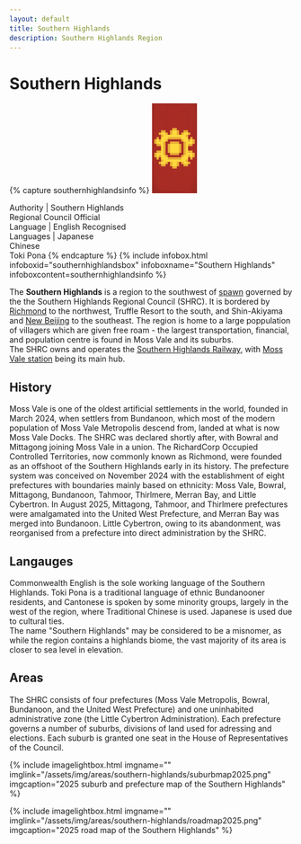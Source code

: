 ```yaml
---
layout: default
title: Southern Highlands
description: Southern Highlands Region
---
```


# Southern Highlands

{% capture southernhighlandsinfo %}
![The de facto flag banner of the Southern Highlands <>](/assets/img/areas/southern-highlands/banner.png
"The de facto flag banner of the Southern Highlands")

Authority | Southern Highlands<br/>Regional Council
Official<br/>Language | English
Recognised<br/>Languages | Japanese<br/>Chinese<br/>Toki Pona
{% endcapture %}
{%
  include infobox.html
  infoboxid="southernhighlandsbox"
  infoboxname="Southern Highlands"
  infoboxcontent=southernhighlandsinfo
%}

The **Southern Highlands** is a region to the southwest of [spawn](/areas/cityofwhy.md) governed
by the the Southern Highlands Regional Council (SHRC). It is bordered by [Richmond](/areas/ROCT/roct.md)
to the northwest, Truffle Resort to the south, and Shin-Akiyama and [New Beijing](/areas/cums/new-beijing.md)
to the southeast. The region is home to a large poppulation of villagers which
are given free roam - the largest transportation, financial, and population centre
is found in Moss Vale and its suburbs.<br>
The SHRC owns and operates the [Southern Highlands Railway](/rail-networks/shr),
with [Moss Vale station](/rail-stations/moss-vale) being its main hub.<br>

## History

Moss Vale is one of the oldest artificial settlements in the world, founded in
March 2024, when settlers from Bundanoon, which most of the modern population of
Moss Vale Metropolis descend from, landed at what is now Moss Vale Docks. The SHRC
was declared shortly after, with Bowral and Mittagong joining Moss Vale in a union.
The RichardCorp Occupied Controlled Territories, now commonly known as Richmond,
were founded as an offshoot of the Southern Highlands early in its history. The
prefecture system was conceived on November 2024 with the establishment of eight
prefectures with boundaries mainly based on ethnicity: Moss Vale, Bowral, Mittagong,
Bundanoon, Tahmoor, Thirlmere, Merran Bay, and Little Cybertron. In August 2025,
Mittagong, Tahmoor, and Thirlmere prefectures were amalgamated into the United West
Prefecture, and Merran Bay was merged into Bundanoon. Little Cybertron, owing to
its abandonment, was reorganised from a prefecture into direct administration by
the SHRC.

## Langauges

Commonwealth English is the sole working language of the Southern Highlands.
Toki Pona is a traditional language of ethnic Bundanooner residents, and Cantonese
is spoken by some minority groups, largely in the west of the region, where
Traditional Chinese is used. Japanese is used due to cultural ties.<br>
The name "Southern Highlands" may be considered to be a misnomer, as while the
region contains a highlands biome, the vast majority of its area is
closer to sea level in elevation.

## Areas

The SHRC consists of four prefectures (Moss Vale Metropolis, Bowral, Bundanoon,
and the United West Prefecture) and one uninhabited administrative zone
(the Little Cybertron Administration). Each prefecture governs a number of suburbs,
divisions of land used for adressing and elections. Each suburb is granted one seat
in the House of Representatives of the Council.

{%
include imagelightbox.html
imgname=""
imglink="/assets/img/areas/southern-highlands/suburbmap2025.png"
imgcaption="2025 suburb and prefecture map of the Southern Highlands"
%}

{%
include imagelightbox.html
imgname=""
imglink="/assets/img/areas/southern-highlands/roadmap2025.png"
imgcaption="2025 road map of the Southern Highlands"
%}
